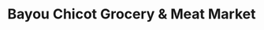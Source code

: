 ---
title: "Bayou Chicot Grocery & Meat Market"
url: /ville-platte/bayou-chicot-grocery-and-meat-market/
shop: deli
---